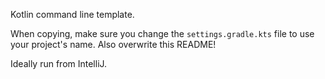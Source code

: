 Kotlin command line template.

When copying, make sure you change the `settings.gradle.kts` file to use your project's name.
Also overwrite this README!

Ideally run from IntelliJ.
